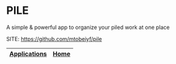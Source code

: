 # PILE
 
 A simple & powerful app to organize your piled work at one place
 
 SITE: https://github.com/mtobeiyf/pile

 | [Applications](https://portable-linux-apps.github.io/apps.html) | [Home](https://portable-linux-apps.github.io)
 | --- | --- |
